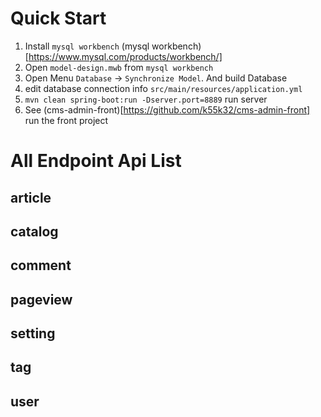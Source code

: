 # Quick Start
1. Install `mysql workbench` (mysql workbench)[https://www.mysql.com/products/workbench/]
2. Open `model-design.mwb` from `mysql workbench`
3. Open Menu `Database` -> `Synchronize Model`. And build Database
4. edit database connection info `src/main/resources/application.yml`
5. `mvn clean spring-boot:run -Dserver.port=8889` run server
6. See (cms-admin-front)[https://github.com/k55k32/cms-admin-front] run the front project


# All Endpoint Api List
## article
## catalog
## comment
## pageview
## setting
## tag
## user

